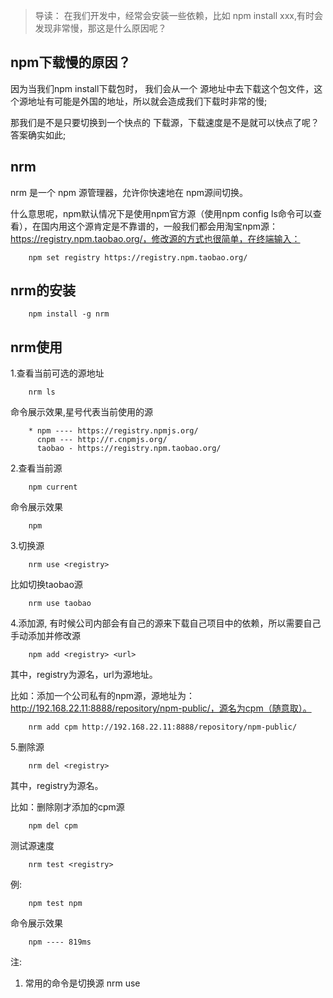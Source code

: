 > 导读： 在我们开发中，经常会安装一些依赖，比如 npm install xxx,有时会发现非常慢，那这是什么原因呢？

## npm下载慢的原因？
因为当我们npm install下载包时， 我们会从一个 源地址中去下载这个包文件，这个源地址有可能是外国的地址，所以就会造成我们下载时非常的慢;

那我们是不是只要切换到一个快点的 下载源，下载速度是不是就可以快点了呢？ 答案确实如此;

## nrm
nrm 是一个 npm 源管理器，允许你快速地在 npm源间切换。

什么意思呢，npm默认情况下是使用npm官方源（使用npm config ls命令可以查看），在国内用这个源肯定是不靠谱的，一般我们都会用淘宝npm源：https://registry.npm.taobao.org/，修改源的方式也很简单，在终端输入：

```
    npm set registry https://registry.npm.taobao.org/
```

## nrm的安装
```
    npm install -g nrm
```

## nrm使用

1.查看当前可选的源地址
```
    nrm ls
```
 命令展示效果,星号代表当前使用的源
```
    * npm ---- https://registry.npmjs.org/
      cnpm --- http://r.cnpmjs.org/
      taobao - https://registry.npm.taobao.org/
```

2.查看当前源
```
    npm current
```
命令展示效果
```
    npm
```

3.切换源
```
    nrm use <registry>
```
比如切换taobao源
```
    nrm use taobao
```

4.添加源, 有时候公司内部会有自己的源来下载自己项目中的依赖，所以需要自己手动添加并修改源
```
    npm add <registry> <url>
```
其中，registry为源名，url为源地址。

比如：添加一个公司私有的npm源，源地址为：http://192.168.22.11:8888/repository/npm-public/，源名为cpm（随意取）。
```
    nrm add cpm http://192.168.22.11:8888/repository/npm-public/
```

5.删除源
```
    nrm del <registry>
```
其中，registry为源名。

比如：删除刚才添加的cpm源
```
    npm del cpm
```
测试源速度
```
    nrm test <registry>
```
例:
```
    npm test npm
```

命令展示效果
```
    npm ---- 819ms
```

注: 

1. 常用的命令是切换源  nrm use <registry>